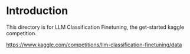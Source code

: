 # Introduction

This directory is for LLM Classification Finetuning, the get-started kaggle competition.

https://www.kaggle.com/competitions/llm-classification-finetuning/data